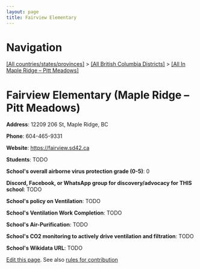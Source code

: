 ```yaml
---
layout: page
title: Fairview Elementary
---
```

# Navigation

[[All countries/states/provinces]](../../..) > [[All British Columbia Districts]](../..) > [[All In Maple Ridge – Pitt Meadows]](..)

# Fairview Elementary (Maple Ridge – Pitt Meadows)

**Address**: 12209 206 St, Maple Ridge, BC

**Phone**: 604-465-9331

**Website**: <https://fairview.sd42.ca>

**Students**: TODO

**School's overall airborne virus protection grade (0-5)**: 0

**Discord, Facebook, or WhatsApp group for discovery/advocacy for THIS school**: TODO

**School's policy on Ventilation**: TODO

**School's Ventilation Work Completion**: TODO

**School's Air-Purification**: TODO

**School's CO2 monitoring to actively drive ventilation and filtration**: TODO

**School's Wikidata URL**: TODO


[Edit this page](https://github.com/ventilate-schools/BC/edit/main/./Maple_Ridge_–_Pitt_Meadows/Fairview_Elementary.md). See also [rules for contribution](../../../contribution-rules/)